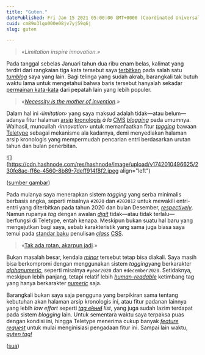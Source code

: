 ```yaml
---
title: "Guten."
datePublished: Fri Jan 15 2021 05:00:00 GMT+0000 (Coordinated Universal Time)
cuid: cm89o3lqo000e08jv7yj59q6j
slug: guten

---
```


> *«Limitation inspire innovation.»*

Pada tanggal sebelas Januari tahun dua ribu enam belas, kalimat yang terdiri dari rangkaian tiga kata tersebut saya [terbitkan](https://lessons.ofisia.name/post-17) pada salah satu [*tumblog*](https://lessons.ofisia.name) saya yang lain. Bagi telinga yang sudah akrab, barangkali tak butuh waktu lama untuk mengetahui bahwa baris tersebut hanyalah sekadar [permainan kata-kata](https://en.wiktionary.org/wiki/wordplay#Noun) dari pepatah lain yang lebih populer.

> *«*[*Necessity is the mother of invention*](https://en.wikipedia.org/wiki/Necessity_is_the_mother_of_invention)*.»*

Dalam hal ini *‹limitation›* yang saya maksud adalah tidak—atau belum—adanya fitur halaman [arsip](https://codex.wordpress.org/Creating_an_Archive_Index) [kronologis](https://en.wikipedia.org/wiki/Blog#Technology) *à la* [CMS](https://en.wikipedia.org/wiki/Content_management_system) [*blogging*](https://en.wikipedia.org/wiki/Blog) pada umumnya. Walhasil, muncullah *‹innovation›* untuk memanfaatkan fitur [*tagging*](https://en.wikipedia.org/wiki/Tag_\(metadata\)#Within_a_blog) bawaan [Teletype](https://teletype.in) sebagai mekanisme ala kadarnya, demi menyediakan halaman arsip kronologis yang mempermudah pencarian entri berdasarkan urutan tahun dan bulan penerbitan.

![](https://cdn.hashnode.com/res/hashnode/image/upload/v1742010496625/230fe8ac-ff6e-4560-8b89-7deff914f8f2.jpeg align="left")

([sumber gambar](https://www.oldbookillustrations.com/illustrations/soldier-barrel/))

Pada mulanya saya menerapkan sistem *tagging* yang serba minimalis berbasis angka, seperti misalnya `#2020` dan `#202012` untuk mewakili entri-entri yang diterbitkan pada tahun 2020 dan bulan Desember, [*respectively*](https://en.wiktionary.org/wiki/respectively#Adverb). Namun rupanya *tag* dengan awalan [*digit*](https://en.wiktionary.org/wiki/digit#Noun) tidak—atau tidak terlalu—berfungsi di Teletype, entah kenapa. Meskipun bukan suatu hal baru yang mengejutkan bagi saya, sebab karakteristik yang sama juga biasa saya temui pada [standar baku](https://www.w3.org/TR/CSS21/syndata.html#characters) penulisan [*class*](https://css-tricks.com/almanac/selectors/c/class) [CSS](https://en.wikipedia.org/wiki/CSS#Selector).

> «[Tak ada rotan, akarpun jadi](https://id.wikiquote.org/wiki/Tak_ada_rotan,_akarpun_jadi).»

Bukan masalah besar, kendala [*minor*](https://en.wiktionary.org/wiki/minor#Adjective) tersebut tetap bisa diakali. Saya masih bisa berkompromi dengan menggunakan sistem *tagging*yang berkarakter [*alphanumeric*](https://en.wiktionary.org/wiki/alphanumeric#Adjective), seperti misalnya `#year2020` dan `#december2020`. Setidaknya, meskipun lebih panjang, tetapi relatif lebih [*human-readable*](https://en.wiktionary.org/wiki/human-readable) ketimbang tag yang hanya berkarakter [*numeric*](https://en.wiktionary.org/wiki/numeric#Adjective) saja.

Barangkali bukan saya saja pengguna yang berpikiran sama tentang kebutuhan akan halaman arsip kronologis ini, atau fitur padanan lainnya yang lebih *low effort* seperti [*tag <s>cloud</s>*](https://en.wikipedia.org/wiki/Tag_cloud) *list*, yang juga sudah lazim terdapat pada sistem *blogging* lain. Untuk sementara waktu saya terpaksa puas dengan kondisi ini, hingga Teletype menerima cukup banyak [*feature request*](https://zenkit.com/en/blog/how-to-prioritize-feature-requests-for-software-development) untuk mulai menginisiasi pengadaan fitur ini. Sampai lain waktu, [*guten tag!*](https://en.wiktionary.org/wiki/guten_Tag#Interjection)

([sua](https://sua.ist))
